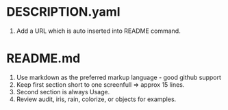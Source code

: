 DESCRIPTION.yaml
================

1. Add a URL which is auto inserted into README command.
   

README.md
=========

1. Use markdown as the preferred markup language - good github support
1. Keep first section short to one screenfull => approx 15 lines.
1. Second section is always Usage.
1. Review audit, iris, rain, colorize, or objects for examples.
